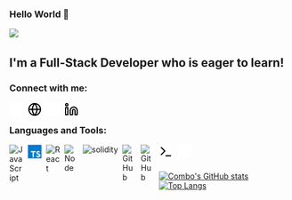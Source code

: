 ### Hello World 👋

![](https://user-images.githubusercontent.com/38589050/188295105-155862d3-8dee-4ae4-8ee5-d31a277093c7.gif)

## I'm a Full-Stack Developer who is eager to learn!

### Connect with me:

[<img align="left" alt="website" width="25px" src="./assets/globe-dark.svg" style="padding-right:8px;" />](#gh-dark-mode-only)
[<img align="left" alt="website" width="25px" src="./assets/globe-light.svg" style="padding-right:8px;" />](#gh-light-mode-only)
[<img align="left" alt="linkedin" width="25px" src="./assets/linkedin-dark.svg" style="padding-right:8px;" />](#gh-dark-mode-only)
[<img align="left" alt="linkedin" width="25px" src="./assets/linkedin-light.svg" style="padding-right:8px;" />](#gh-light-mode-only)

<br/>

### Languages and Tools:

[<img align="left" alt="JavaScript" width="25px" src="https://cdn.jsdelivr.net/gh/devicons/devicon/icons/javascript/javascript-original.svg" style="padding-right:8px;" />]() 
[<img align="left" alt="typescript" width="25px" src="https://raw.githubusercontent.com/devicons/devicon/master/icons/typescript/typescript-original.svg" style="padding-right:8px;" />]()
[<img align="left" alt="React" width="25px" src="https://cdn.jsdelivr.net/gh/devicons/devicon/icons/react/react-original.svg" style="padding-right:8px;" />]()
[<img align="left" alt="Node" width="25px" src="https://user-images.githubusercontent.com/38589050/188311118-c44c18cf-5e24-4c3a-b401-c51c70fb7e32.png" style="padding-right:8px;" />]()
[<img align="left" alt="solidity" height="25px" src="https://user-images.githubusercontent.com/38589050/188310267-92dcee72-6c1e-4637-8026-93aa3d3ceb53.png" style="padding-right:8px;" />]()
[<img align="left" alt="GitHub" width="25px" src="https://user-images.githubusercontent.com/3369400/139447912-e0f43f33-6d9f-45f8-be46-2df5bbc91289.png" style="padding-right:8px;" />](#gh-dark-mode-only)
[<img align="left" alt="GitHub" width="25px" src="https://user-images.githubusercontent.com/3369400/139448065-39a229ba-4b06-434b-bc67-616e2ed80c8f.png" style="padding-right:8px;" />](#gh-light-mode-only)
[<img align="left" alt="Terminal" width="25px" src="./assets/terminal-light.svg" style="padding-right:8px;" />](#gh-light-mode-only)
[<img align="left" alt="Terminal" width="25px" src="./assets/terminal-dark.svg" style="padding-right:8px;" />](#gh-dark-mode-only)

<br/><br/>

[![Combo's GitHub stats](https://github-readme-stats.vercel.app/api?username=iamcombo&theme=algolia&show_icons=true)](https://github.com/iamcombo)
[![Top Langs](https://github-readme-stats.vercel.app/api/top-langs/?username=iamcombo&theme=algolia&layout=compact)](https://github.com/iamcombo)
